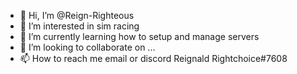 - 👋 Hi, I’m @Reign-Righteous
- 👀 I’m interested in sim racing 
- 🌱 I’m currently learning how to setup and manage servers
- 💞️ I’m looking to collaborate on ...
- 📫 How to reach me email or discord Reignald Rightchoice#7608

<!---
Reign-Righteous/Reign-Righteous is a ✨ special ✨ repository because its `README.md` (this file) appears on your GitHub profile.
You can click the Preview link to take a look at your changes.
--->
